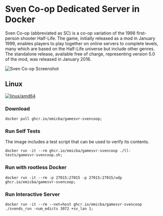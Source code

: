 # Sven Co-op Dedicated Server in Docker

Sven Co-op (abbreviated as SC) is a co-op variation of the 1998 first-person shooter Half-Life. The game, initially released as a mod in January 1999, enables players to play together on online servers to complete levels, many which are based on the Half-Life universe but include other genres. The standalone release, available free of charge, representing version 5.0 of the mod, was released in January 2016.

![Sven Co-op Screenshot](./.misc/screenshot1.jpg "Sven Co-op Screenshot")

## Linux

[![linux/amd64](https://github.com/emicba/gamesvr-svencoop/actions/workflows/build-linux-image.yml/badge.svg?branch=main)](https://github.com/emicba/gamesvr-svencoop/actions/workflows/build-linux-image.yml)

### Download

```shell
docker pull ghcr.io/emicba/gamesvr-svencoop;
```

### Run Self Tests

The image includes a test script that can be used to verify its contents.

```shell
docker run -it --rm ghcr.io/emicba/gamesvr-svencoop ./ll-tests/gamesvr-svencoop.sh;
```

### Run with rootless Docker

```shell
docker run -it --rm -p 27015:27015 -p 27015:27015/udp ghcr.io/emicba/gamesvr-svencoop;
```

### Run Interactive Server

```shell
docker run -it --rm --net=host ghcr.io/emicba/gamesvr-svencoop ./svends_run -num_edicts 3072 +sv_lan 1;
```
